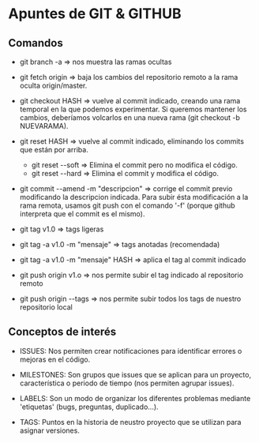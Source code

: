 # Apuntes de GIT & GITHUB

## Comandos

* git branch -a => nos muestra las ramas ocultas

* git fetch origin => baja los cambios del repositorio remoto a la rama oculta origin/master.

* git checkout HASH => vuelve al commit indicado, creando una rama temporal en la que podemos experimentar. Si queremos mantener los cambios, deberíamos volcarlos en una nueva rama (git checkout -b NUEVARAMA).

* git reset HASH => vuelve al commit indicado, eliminando los commits que están por arriba.
	* git reset --soft => Elimina el commit pero no modifica el código.
	* git reset --hard => Elimina el commit y modifica el código.

* git commit --amend -m "descripcion" => corrige el commit previo modificando la descripcion indicada. Para subir ésta modificación a la rama remota, usamos git push con el comando '-f' (porque github interpreta que el commit es el mismo).

* git tag v1.0 => tags ligeras

* git tag -a v1.0 -m "mensaje" => tags anotadas (recomendada)

* git tag -a v1.0 -m "mensaje" HASH => aplica el tag al commit indicado

* git push origin v1.o => nos permite subir el tag indicado al repositorio remoto

* git push origin --tags => nos permite subir todos los tags de nuestro repositorio local

## Conceptos de interés

* ISSUES: Nos permiten crear notificaciones para identificar errores o mejoras en el código.

* MILESTONES: Son grupos que issues que se aplican para un proyecto, característica o periodo de tiempo (nos permiten agrupar issues).

* LABELS: Son un modo de organizar los diferentes problemas mediante 'etiquetas' (bugs, preguntas, duplicado...).

* TAGS: Puntos en la historia de neustro proyecto que se utilizan para asignar versiones.

